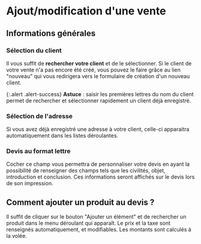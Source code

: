 # Ajout/modification d'une vente 

## Informations générales 

### Sélection du client 
Il vous suffit de **rechercher votre client** et de le sélectionner. Si le client de votre vente n'a pas encore été créé, vous pouvez le faire grâce au lien "nouveau" qui vous redirigera vers le formulaire de création d'un nouveau client.

{:.alert .alert-success}
**Astuce** : saisir les premières lettres du nom du client permet de rechercher et sélectionner rapidement un client déjà enregistré.

### Sélection de l'adresse 

Si vous avez déjà enregistré une adresse à votre client, celle-ci apparaitra automatiquement dans les listes déroulantes.

### Devis au format lettre 

Cocher ce champ vous permettra de personnaliser votre devis en ayant la possibilité de renseigner des champs tels que les civilités, objet, introduction et conclusion. Ces informations seront affichés sur le devis lors de son impression.

## Comment ajouter un produit au devis ? 

Il suffit de cliquer sur le bouton "Ajouter un élément" et de rechercher un produit dans le menu déroulant qui apparaît. Le prix et la taxe sont renseignés automatiquement, et modifiables. Les montants sont calculés à la volée.

